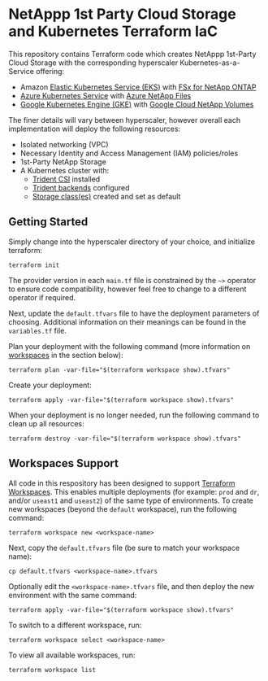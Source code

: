 # NetAppp 1st Party Cloud Storage and Kubernetes Terraform IaC

This repository contains Terraform code which creates NetAppp 1st-Party Cloud Storage with the corresponding hyperscaler Kubernetes-as-a-Service offering:

* Amazon [Elastic Kubernetes Service (EKS)](https://aws.amazon.com/eks/) with [FSx for NetApp ONTAP](https://aws.amazon.com/fsx/netapp-ontap/)
* [Azure Kubernetes Service](https://azure.microsoft.com/products/kubernetes-service) with [Azure NetApp Files](https://azure.microsoft.com/products/netapp)
* [Google Kubernetes Engine (GKE)](https://cloud.google.com/kubernetes-engine) with [Google Cloud NetApp Volumes](https://cloud.google.com/netapp-volumes)

The finer details will vary between hyperscaler, however overall each implementation will deploy the following resources:

* Isolated networking (VPC)
* Necessary Identity and Access Management (IAM) policies/roles
* 1st-Party NetApp Storage
* A Kubernetes cluster with:
  * [Trident CSI](https://docs.netapp.com/us-en/netapp-solutions/containers/rh-os-n_overview_trident.html) installed
  * [Trident backends](https://docs.netapp.com/us-en/trident/trident-use/backends.html) configured
  * [Storage class(es)](https://kubernetes.io/docs/concepts/storage/storage-classes/) created and set as default

## Getting Started

Simply change into the hyperscaler directory of your choice, and initialize terraform:

```text
terraform init
```

The provider version in each `main.tf` file is constrained by the `~>` operator to ensure code compatibility, however feel free to change to a different operator if required.

Next, update the `default.tfvars` file to have the deployment parameters of choosing. Additional information on their meanings can be found in the `variables.tf` file.

Plan your deployment with the following command (more information on [workspaces](#workspaces-support) in the section below):

```text
terraform plan -var-file="$(terraform workspace show).tfvars"
```

Create your deployment:

```text
terraform apply -var-file="$(terraform workspace show).tfvars"
```

When your deployment is no longer needed, run the following command to clean up all resources:

```text
terraform destroy -var-file="$(terraform workspace show).tfvars"
```

## Workspaces Support

All code in this respository has been designed to support [Terraform Workspaces](https://developer.hashicorp.com/terraform/cli/workspaces). This enables multiple deployments (for example: `prod` and `dr`, and/or `useast1` and `useast2`) of the same type of environments. To create new workspaces (beyond the `default` workspace), run the following command:

```text
terraform workspace new <workspace-name>
```

Next, copy the `default.tfvars` file (be sure to match your workspace name):

```text
cp default.tfvars <workspace-name>.tfvars
```

Optionally edit the `<workspace-name>.tfvars` file, and then deploy the new environment with the same command:

```text
terraform apply -var-file="$(terraform workspace show).tfvars"
```

To switch to a different workspace, run:

```text
terraform workspace select <workspace-name>
```

To view all available workspaces, run:

```text
terraform workspace list
```
